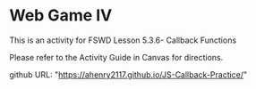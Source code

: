 # Web Game IV

This is an activity for FSWD Lesson 5.3.6- Callback Functions

Please refer to the Activity Guide in Canvas for directions.

github URL: "https://ahenry2117.github.io/JS-Callback-Practice/"